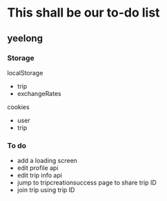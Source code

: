 # This shall be our to-do list

## yeelong
### Storage

localStorage
- trip
- exchangeRates

cookies
- user
- trip

### To do
- add a loading screen
- edit profile api
- edit trip info api
- jump to tripcreationsuccess page to share trip ID
- join trip using trip ID